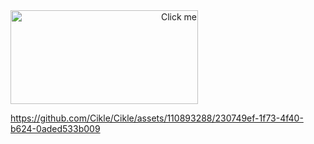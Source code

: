 <div align="right" style="display: inline-block;">
  <a href="https://github.com/cikle" target="_blank">
    <img src="https://github.com/Cikle/Cikle/assets/110893288/254b901f-4644-48b9-93a4-b36d104adf2f" alt="Click me" style="width: 300px; height: 150px;">
  </a>
</div>


https://github.com/Cikle/Cikle/assets/110893288/230749ef-1f73-4f40-b624-0aded533b009

